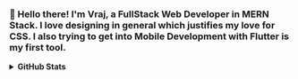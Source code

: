 ### 👋 Hello there! I'm Vraj, a FullStack Web Developer in MERN Stack. I love designing in general which justifies my love for CSS. I also trying to get into Mobile Development with Flutter is my first tool.
<details>
  <summary><b>GitHub Stats</b></summary>
<img alt="" src="https://github-readme-stats.vercel.app/api?username=thevrajshah&count_private=true&show_icons=truehow_icons=true" /> <br>
Some Advance Stats about my GitHub Profile - https://gitstats.me/thevrajshah<br>

</details>



<!--
**thevrajshah/thevrajshah** is a ✨ _special_ ✨ repository because its `README.md` (this file) appears on your GitHub profile.

Here are some ideas to get you started:

- 🔭 I’m currently working on ...
- 🌱 I’m currently learning ...
- 👯 I’m looking to collaborate on ...
- 🤔 I’m looking for help with ...
- 💬 Ask me about ...
- 📫 How to reach me: ...
- 😄 Pronouns: ...
- ⚡ Fun fact: ...
-->
